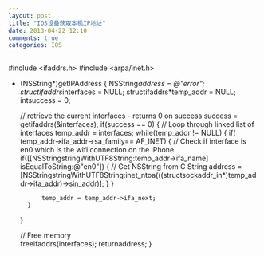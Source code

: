```yaml
---
layout: post
title: "IOS设备获取本机IP地址"
date: 2013-04-22 12:10
comments: true
categories: IOS
---
```


#include <ifaddrs.h>
#include <arpa/inet.h>
- (NSString*)getIPAddress
{
   NSString*address = @"error";
   structifaddrs*interfaces = NULL;
   structifaddrs*temp_addr = NULL;
   intsuccess = 0;
    
   // retrieve the current interfaces - returns 0 on success
   success = getifaddrs(&interfaces);
   if(success == 0)
     {
   // Loop through linked list of interfaces
        temp_addr = interfaces;
        while(temp_addr != NULL) 
        {
            if( temp_addr->ifa_addr->sa_family== AF_INET) 
            {
   // Check if interface is en0 which is the wifi connection on the iPhone
                 if([[NSStringstringWithUTF8String:temp_addr->ifa_name] isEqualToString:@"en0"])
                {
  // Get NSString from C String
                   address = [NSStringstringWithUTF8String:inet_ntoa(((structsockaddr_in*)temp_addr->ifa_addr)->sin_addr)];
                }
            }
            
            temp_addr = temp_addr->ifa_next;
        }
    }
    
    // Free memory    
    freeifaddrs(interfaces);
    returnaddress;
}


